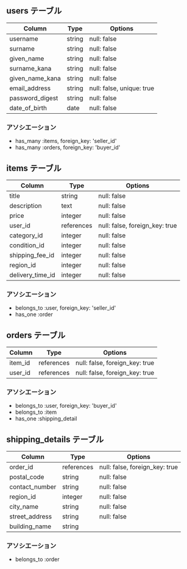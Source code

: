 ## users テーブル

| Column              | Type       | Options                        |
|---------------------|------------|--------------------------------|
| username            | string     | null: false                    |
| surname             | string     | null: false                    |
| given_name          | string     | null: false                    |
| surname_kana        | string     | null: false                    |
| given_name_kana     | string     | null: false                    |
| email_address       | string     | null: false, unique: true      |
| password_digest     | string     | null: false                    |
| date_of_birth       | date       | null: false                    |

### アソシエーション

- has_many :items, foreign_key: 'seller_id'
- has_many :orders, foreign_key: 'buyer_id'


## items テーブル

| Column              | Type       | Options                        |
|---------------------|------------|--------------------------------|
| title               | string     | null: false                    |
| description         | text       | null: false                    |
| price               | integer    | null: false                    |
| user_id             | references | null: false, foreign_key: true |
| category_id         | integer    | null: false                    |
| condition_id        | integer    | null: false                    |
| shipping_fee_id     | integer    | null: false                    |
| region_id           | integer    | null: false                    |
| delivery_time_id    | integer    | null: false                    |

### アソシエーション

- belongs_to :user, foreign_key: 'seller_id'
- has_one :order


## orders テーブル

| Column              | Type       | Options                        |
|---------------------|------------|--------------------------------|
| item_id             | references | null: false, foreign_key: true |
| user_id             | references | null: false, foreign_key: true |

### アソシエーション

- belongs_to :user, foreign_key: 'buyer_id'
- belongs_to :item
- has_one :shipping_detail


## shipping_details テーブル

| Column              | Type       | Options                        |
|---------------------|------------|--------------------------------|
| order_id            | references | null: false, foreign_key: true |
| postal_code         | string     | null: false                    |
| contact_number      | string     | null: false                    |
| region_id           | integer    | null: false                    |
| city_name           | string     | null: false                    |
| street_address      | string     | null: false                    |
| building_name       | string     |                                |

### アソシエーション

- belongs_to :order